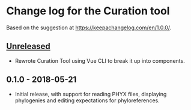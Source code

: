 # Change log for the Curation tool

Based on the suggestion at https://keepachangelog.com/en/1.0.0/.

## [Unreleased]
- Rewrote Curation Tool using Vue CLI to break it up into components.

## 0.1.0 - 2018-05-21
- Initial release, with support for reading PHYX files, displaying phylogenies
  and editing expectations for phyloreferences.

[Unreleased]: https://github.com/phyloref/curation-tool/compare/v0.1...HEAD
